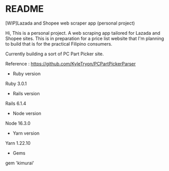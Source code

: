 # README

[WIP]Lazada and Shopee web scraper app (personal project)

Hi, This is a personal project. A web scraping app tailored for Lazada and Shopee sites.
This is in preparation for a price list website that I'm planning to build that is for the practical Filipino consumers.

Currently building a sort of PC Part Picker site.

Reference : 
https://github.com/KyleTryon/PCPartPickerParser


* Ruby version

Ruby 3.0.1

* Rails version

Rails 6.1.4

* Node version

Node 16.3.0

* Yarn version

Yarn 1.22.10

* Gems

gem 'kimurai'
